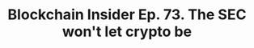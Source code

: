 ---
layout: post
title: Blockchain Insider Ep. 73. The SEC won't let crypto be
image: blockchain-insider
category: news
social: podcast
link:  https://bi.11fs.com/75
headline: Listen to Adi Ben-Ari talking about ICO, security and regulation in blockchain Insider.
---